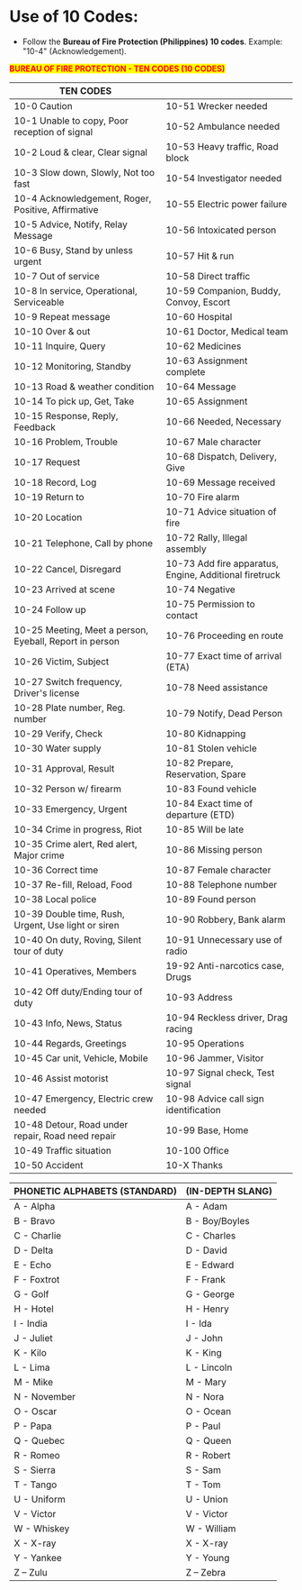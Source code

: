 # Use of 10 Codes:

* Follow the **Bureau of Fire Protection (Philippines) 10 codes**. Example: "10-4" (Acknowledgement).

<mark style="color:red;">**BUREAU OF FIRE PROTECTION - TEN CODES (10 CODES)**</mark>

| TEN CODES                                               |                                                        |
| ------------------------------------------------------- | ------------------------------------------------------ |
| 10-0 Caution                                            | 10-51 Wrecker needed                                   |
| 10-1 Unable to copy, Poor reception of signal           | 10-52 Ambulance needed                                 |
| 10-2 Loud & clear, Clear signal                         | 10-53 Heavy traffic, Road block                        |
| 10-3 Slow down, Slowly, Not too fast                    | 10-54 Investigator needed                              |
| 10-4 Acknowledgement, Roger, Positive, Affirmative      | 10-55 Electric power failure                           |
| 10-5 Advice, Notify, Relay Message                      | 10-56 Intoxicated person                               |
| 10-6 Busy, Stand by unless urgent                       | 10-57 Hit & run                                        |
| 10-7 Out of service                                     | 10-58 Direct traffic                                   |
| 10-8 In service, Operational, Serviceable               | 10-59 Companion, Buddy, Convoy, Escort                 |
| 10-9 Repeat message                                     | 10-60 Hospital                                         |
| 10-10 Over & out                                        | 10-61 Doctor, Medical team                             |
| 10-11 Inquire, Query                                    | 10-62 Medicines                                        |
| 10-12 Monitoring, Standby                               | 10-63 Assignment complete                              |
| 10-13 Road & weather condition                          | 10-64 Message                                          |
| 10-14 To pick up, Get, Take                             | 10-65 Assignment                                       |
| 10-15 Response, Reply, Feedback                         | 10-66 Needed, Necessary                                |
| 10-16 Problem, Trouble                                  | 10-67 Male character                                   |
| 10-17 Request                                           | 10-68 Dispatch, Delivery, Give                         |
| 10-18 Record, Log                                       | 10-69 Message received                                 |
| 10-19 Return to                                         | 10-70 Fire alarm                                       |
| 10-20 Location                                          | 10-71 Advice situation of fire                         |
| 10-21 Telephone, Call by phone                          | 10-72 Rally, Illegal assembly                          |
| 10-22 Cancel, Disregard                                 | 10-73 Add fire apparatus, Engine, Additional firetruck |
| 10-23 Arrived at scene                                  | 10-74 Negative                                         |
| 10-24 Follow up                                         | 10-75 Permission to contact                            |
| 10-25 Meeting, Meet a person, Eyeball, Report in person | 10-76 Proceeding en route                              |
| 10-26 Victim, Subject                                   | 10-77 Exact time of arrival (ETA)                      |
| 10-27 Switch frequency, Driver's license                | 10-78 Need assistance                                  |
| 10-28 Plate number, Reg. number                         | 10-79 Notify, Dead Person                              |
| 10-29 Verify, Check                                     | 10-80 Kidnapping                                       |
| 10-30 Water supply                                      | 10-81 Stolen vehicle                                   |
| 10-31 Approval, Result                                  | 10-82 Prepare, Reservation, Spare                      |
| 10-32 Person w/ firearm                                 | 10-83 Found vehicle                                    |
| 10-33 Emergency, Urgent                                 | 10-84 Exact time of departure (ETD)                    |
| 10-34 Crime in progress, Riot                           | 10-85 Will be late                                     |
| 10-35 Crime alert, Red alert, Major crime               | 10-86 Missing person                                   |
| 10-36 Correct time                                      | 10-87 Female character                                 |
| 10-37 Re-fill, Reload, Food                             | 10-88 Telephone number                                 |
| 10-38 Local police                                      | 10-89 Found person                                     |
| 10-39 Double time, Rush, Urgent, Use light or siren     | 10-90 Robbery, Bank alarm                              |
| 10-40 On duty, Roving, Silent tour of duty              | 10-91 Unnecessary use of radio                         |
| 10-41 Operatives, Members                               | 19-92 Anti-narcotics case, Drugs                       |
| 10-42 Off duty/Ending tour of duty                      | 10-93 Address                                          |
| 10-43 Info, News, Status                                | 10-94 Reckless driver, Drag racing                     |
| 10-44 Regards, Greetings                                | 10-95 Operations                                       |
| 10-45 Car unit, Vehicle, Mobile                         | 10-96 Jammer, Visitor                                  |
| 10-46 Assist motorist                                   | 10-97 Signal check, Test signal                        |
| 10-47 Emergency, Electric crew needed                   | 10-98 Advice call sign identification                  |
| 10-48 Detour, Road under repair, Road need repair       | 10-99 Base, Home                                       |
| 10-49 Traffic situation                                 | 10-100 Office                                          |
| 10-50 Accident                                          | 10-X Thanks                                            |

| PHONETIC ALPHABETS (STANDARD) | (IN-DEPTH SLANG) |
| ----------------------------- | ---------------- |
| A - Alpha                     | A - Adam         |
| B - Bravo                     | B - Boy/Boyles   |
| C - Charlie                   | C - Charles      |
| D - Delta                     | D - David        |
| E - Echo                      | E - Edward       |
| F - Foxtrot                   | F - Frank        |
| G - Golf                      | G - George       |
| H - Hotel                     | H - Henry        |
| I - India                     | I - Ida          |
| J - Juliet                    | J - John         |
| K - Kilo                      | K - King         |
| L - Lima                      | L - Lincoln      |
| M - Mike                      | M - Mary         |
| N - November                  | N - Nora         |
| O - Oscar                     | O - Ocean        |
| P - Papa                      | P - Paul         |
| Q - Quebec                    | Q - Queen        |
| R - Romeo                     | R - Robert       |
| S - Sierra                    | S - Sam          |
| T - Tango                     | T - Tom          |
| U - Uniform                   | U - Union        |
| V - Victor                    | V - Victor       |
| W - Whiskey                   | W - William      |
| X - X-ray                     | X - X-ray        |
| Y - Yankee                    | Y - Young        |
| Z – Zulu                      | Z – Zebra        |

